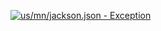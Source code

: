 [![us/mn/jackson.json - Exception](https://img.shields.io/badge/us/mn/jackson.json-Exception-red)](https://github.com/openaddresses/openaddresses/tree/master/sources/us/mn/jackson.json)